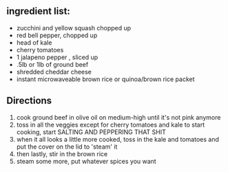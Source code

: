## ingredient list:
- zucchini and yellow squash chopped up
- red bell pepper, chopped up
- head of kale
- cherry tomatoes
- 1 jalapeno pepper , sliced up
- .5lb or 1lb of ground beef
- shredded cheddar cheese
- instant microwaveable brown rice or quinoa/brown rice packet

## Directions
1. cook ground beef in olive oil on medium-high until it's not pink anymore
2. toss in all the veggies except for cherry tomatoes and kale to start cooking, start SALTING AND PEPPERING THAT SHIT
3. when it all looks a little more cooked, toss in the kale and tomatoes and put the cover on the lid to 'steam' it
4. then lastly, stir in the brown rice
5. steam some more, put whatever spices you want
